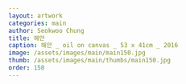 ```yaml
---
layout: artwork
categories: main
author: Seokwoo Chung
title: 해안
caption: 해안 _ oil on canvas _ 53 x 41cm _ 2016
image: /assets/images/main/main150.jpg
thumb: /assets/images/main/thumbs/main150.jpg
order: 150
---
```

